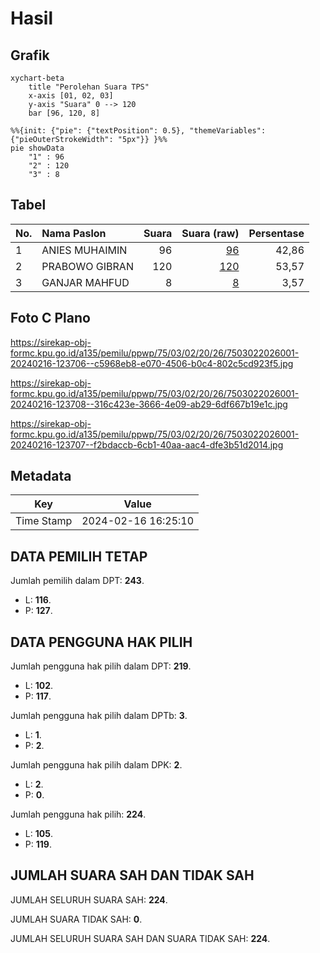# Hasil

## Grafik

```mermaid
xychart-beta
    title "Perolehan Suara TPS"
    x-axis [01, 02, 03]
    y-axis "Suara" 0 --> 120
    bar [96, 120, 8]
```

```mermaid
%%{init: {"pie": {"textPosition": 0.5}, "themeVariables": {"pieOuterStrokeWidth": "5px"}} }%%
pie showData
    "1" : 96
    "2" : 120
    "3" : 8
```

## Tabel

| No. | Nama Paslon    | Suara | Suara (raw) | Persentase |
|:--- |:-------------- | -----:| -----------:| ----------:|
| 1   | ANIES MUHAIMIN | 96    | [96][p-1]   | 42,86      |
| 2   | PRABOWO GIBRAN | 120   | [120][p-2]  | 53,57      |
| 3   | GANJAR MAHFUD  | 8     | [8][p-3]    | 3,57       |


[p-1]: https://github.com/gigit-pemilu/pemilu-2024-75-gorontalo/blob/main/pilpres/hitung-suara/sub/75-gorontalo/sub/03-bone-bolango/sub/02-kabila/sub/2026-poowo-barat/sub/001-tps/sub/paslon-1.txt
[p-2]: https://github.com/gigit-pemilu/pemilu-2024-75-gorontalo/blob/main/pilpres/hitung-suara/sub/75-gorontalo/sub/03-bone-bolango/sub/02-kabila/sub/2026-poowo-barat/sub/001-tps/sub/paslon-2.txt
[p-3]: https://github.com/gigit-pemilu/pemilu-2024-75-gorontalo/blob/main/pilpres/hitung-suara/sub/75-gorontalo/sub/03-bone-bolango/sub/02-kabila/sub/2026-poowo-barat/sub/001-tps/sub/paslon-3.txt

## Foto C Plano

https://sirekap-obj-formc.kpu.go.id/a135/pemilu/ppwp/75/03/02/20/26/7503022026001-20240216-123706--c5968eb8-e070-4506-b0c4-802c5cd923f5.jpg

https://sirekap-obj-formc.kpu.go.id/a135/pemilu/ppwp/75/03/02/20/26/7503022026001-20240216-123708--316c423e-3666-4e09-ab29-6df667b19e1c.jpg

https://sirekap-obj-formc.kpu.go.id/a135/pemilu/ppwp/75/03/02/20/26/7503022026001-20240216-123707--f2bdaccb-6cb1-40aa-aac4-dfe3b51d2014.jpg


## Metadata

| Key        | Value               |
| ---------- | ------------------- |
| Time Stamp | 2024-02-16 16:25:10 |


## DATA PEMILIH TETAP

Jumlah pemilih dalam DPT: **243**.
 * L: **116**.
 * P: **127**.

## DATA PENGGUNA HAK PILIH

Jumlah pengguna hak pilih dalam DPT: **219**.
 * L: **102**.
 * P: **117**.

Jumlah pengguna hak pilih dalam DPTb: **3**.
 * L: **1**.
 * P: **2**.

Jumlah pengguna hak pilih dalam DPK: **2**.
 * L: **2**.
 * P: **0**.

Jumlah pengguna hak pilih: **224**.
 * L: **105**.
 * P: **119**.

## JUMLAH SUARA SAH DAN TIDAK SAH

JUMLAH SELURUH SUARA SAH: **224**.

JUMLAH SUARA TIDAK SAH: **0**.

JUMLAH SELURUH SUARA SAH DAN SUARA TIDAK SAH: **224**.


